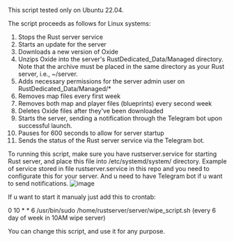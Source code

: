 This script tested only on Ubuntu 22.04.

The script proceeds as follows for Linux systems:

1. Stops the Rust server service
2. Starts an update for the server
3. Downloads a new version of Oxide
4. Unzips Oxide into the server's RustDedicated_Data/Managed directory. Note that the archive must be placed in the same directory as your Rust server, i.e., ~/server.
5. Adds necessary permissions for the server admin user on RustDedicated_Data/Managed/*
6. Removes map files every first week
7. Removes both map and player files (blueprints) every second week
8. Deletes Oxide files after they've been downloaded
9. Starts the server, sending a notification through the Telegram bot upon successful launch.
10. Pauses for 600 seconds to allow for server startup
11. Sends the status of the Rust server service via the Telegram bot.

To running this script, make sure you have rustserver.service for starting Rust server, and place this file into /etc/systemd/system/ directory.  Example of service stored in file rustserver.service in this repo and you need to configurate this for your server. 
And u need to have Telegram bot if u want to send notifications. 
![image](https://github.com/user-attachments/assets/7f51221a-6c77-4f6c-9d52-2a06463e640a)

If u want to start it manualy just add this to crontab:

0 10 * * 6 /usr/bin/sudo /home/rustserver/server/wipe_script.sh (every 6 day of week in 10AM wipe server)

You can change this script, and use it for any purpose. 
